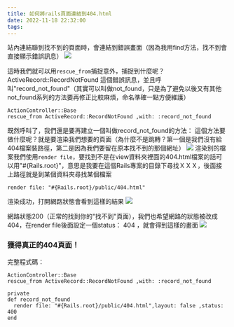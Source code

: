 ```yaml
---
title: 如何將rails頁面連結到404.html
date: 2022-11-18 22:32:00
tags:
---
```

站內連結聯到找不到的頁面時，會連結到錯誤畫面（因為我用find方法，找不到會直接顯示錯誤訊息）
![](https://i.imgur.com/Gu5YLZh.png)

這時我們就可以用```rescue_from```捕捉意外，捕捉到什麼呢？
ActiveRecord::RecordNotFound 這個錯誤訊息，並且呼叫"record_not_found"（其實可以叫做not_found，只是為了避免以後又有其他not_found系列的方法要再修正比較麻煩，命名準確一點方便維護）
```
ActionController::Base
rescue_from ActiveRecord::RecordNotFound ,with: :record_not_found
```
既然呼叫了，我們還是要再建立一個叫做record_not_found的方法：
這個方法要做什麼呢？就是要渲染我們想要的頁面（為什麼不是跳轉？第一個是我們沒有給404檔案裝路徑，第二是因為我們要留在原本找不到的那個網址）
![](https://i.imgur.com/GkgoZEg.png)
渲染別的檔案我們使用`render file`，要找到不是在view資料夾裡面的404.html檔案的話可以用"#{Rails.root}"，意思是我要在這個Rails專案的目錄下尋找ＸＸＸ，後面接上路徑就是到某個資料夾尋找某個檔案
```
render file: "#{Rails.root}/public/404.html"
```
渲染成功，打開網路狀態會看到這樣的結果
![](https://i.imgur.com/BkwBPmW.png)

網路狀態200（正常的找到你的"找不到"頁面），我們也希望網路的狀態被改成404，在render file後面設定一個status： 404 ，就會得到這樣的畫面
![](https://i.imgur.com/vDAcx94.png)

### 獲得真正的404頁面！

完整程式碼：
```
ActionController::Base
rescue_from ActiveRecord::RecordNotFound ,with: :record_not_found

private
def record_not_found
  render file: "#{Rails.root}/public/404.html",layout: false ,status: 400
end
```